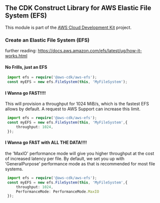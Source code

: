 ## The CDK Construct Library for AWS Elastic File System (EFS)
This module is part of the [AWS Cloud Development Kit](https://github.com/awslabs/aws-cdk) project.

### Create an Elastic File System (EFS)
further reading: 
https://docs.aws.amazon.com/efs/latest/ug/how-it-works.html
 #### No Frills, just an EFS
```ts
 import efs = require('@aws-cdk/aws-efs');
 const myEFS = new efs.FileSystem(this, 'MyFileSystem');
```
#### I Wanna go FAST!!!!
This will provision a throughput for 1024 MiB/s, which is the fastest EFS allows by default. A request to AWS Support
can increase this limit.
```ts
 import efs = require('@aws-cdk/aws-efs');
 const myEFS = new efs.FileSystem(this, 'MyFileSystem',{
     throughput: 1024,
 });
```
#### I Wanna go FAST with ALL THE DATA!!!!
the 'MaxIO' performance mode will give you higher throughput at the cost of increased latency per file. By default, we
set you up with 'GeneralPurpose' performance mode as that is recommended for most file systems.
```ts
 import efs = require('@aws-cdk/aws-efs');
 const myEFS = new efs.FileSystem(this, 'MyFileSystem',{
     throughput: 1024,
     PerformanceMode: PerformanceMode.MaxIO
 });
```
